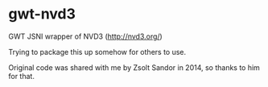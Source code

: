 # gwt-nvd3
GWT JSNI wrapper of NVD3 (http://nvd3.org/)

Trying to package this up somehow for others to use.

Original code was shared with me by Zsolt Sandor in 2014, so thanks to him for that.
